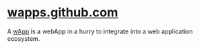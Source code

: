[wapps.github.com](https://github.com/wApps/manifest#wapps-all-you-need-is-a-manifest)
================

A [wApp](https://github.com/wApps/manifest#wapps-all-you-need-is-a-manifest) is a webApp in a hurry to integrate into a web application ecosystem.